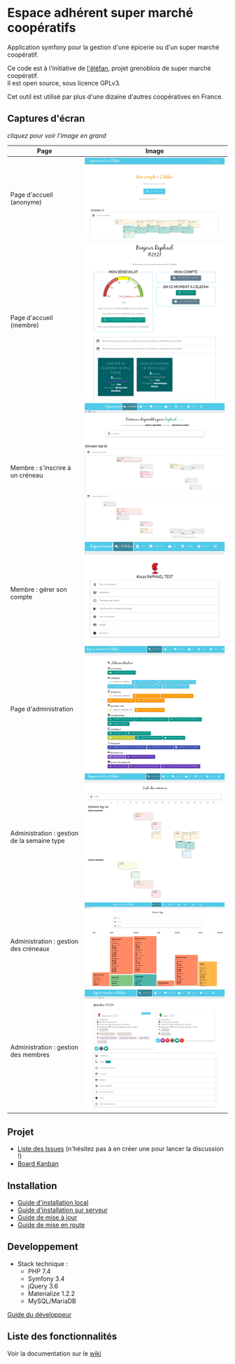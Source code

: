 # Espace adhérent super marché coopératifs

Application symfony pour la gestion d'une épicerie ou d'un super marché coopératif.

Ce code est à l'initiative de [l'éléfan](https://lelefan.org/), projet grenoblois de super marché coopératif.<br />
Il est open source, sous licence GPLv3.

Cet outil est utilisé par plus d'une dizaine d'autres coopératives en France.

## Captures d'écran

_cliquez pour voir l'image en grand_

|Page|Image|
|---|---|
|Page d'accueil (anonyme)|![home_anon](doc/images/20221105_homepage_anon.png)|
|Page d'accueil (membre)|![home](doc/images/20221105_homepage_raphael.png)|
|Membre : s'inscrire à un créneau|![shifts](doc/images/20230917_shifts.png)|
|Membre : gérer son compte|![account](doc/images/20230917_account.png)|
|Page d'administration|![admin](doc/images/20230917_homepage_admin.png)|
|Administration : gestion de la semaine type|![admin_shifts](doc/images/20230917_admin_shifts.png)|
|Administration : gestion des créneaux|![admin_period](doc/images/20230917_admin_period.png)|
|Administration : gestion des membres|![admin_member](doc/images/20230917_admin_member.png)|

## Projet

* [Liste des Issues](https://github.com/elefan-grenoble/gestion-compte/issues) (n'hésitez pas à en créer une pour lancer la discussion !)
* [Board Kanban](https://github.com/elefan-grenoble/gestion-compte/projects/5)

## Installation

* [Guide d'installation local](doc/install.local.md)
* [Guide d'installation sur serveur](doc/install.serveur.md)
* [Guide de mise à jour](doc/maj.md)
* [Guide de mise en route](doc/start.md)

## Developpement

* Stack technique :
  * PHP 7.4
  * Symfony 3.4
  * jQuery 3.6
  * Materialize 1.2.2
  * MySQL/MariaDB

[Guide du développeur](doc/dev.md)

## Liste des fonctionnalités

Voir la documentation sur le [wiki](https://github.com/elefan-grenoble/gestion-compte/wiki)
